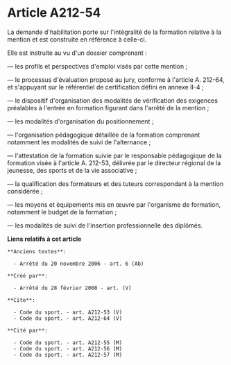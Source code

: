 # Article A212-54

La demande d'habilitation porte sur l'intégralité de la formation relative à la mention et est construite en référence à
celle-ci. 

Elle est instruite au vu d'un dossier comprenant : 

― les profils et perspectives d'emploi visés par cette mention ; 

― le processus d'évaluation proposé au jury, conforme à l'article A. 212-64, et s'appuyant sur le référentiel de
certification défini en annexe II-4 ; 

― le dispositif d'organisation des modalités de vérification des exigences préalables à l'entrée en formation figurant dans
l'arrêté de la mention ; 

― les modalités d'organisation du positionnement ; 

― l'organisation pédagogique détaillée de la formation comprenant notamment les modalités de suivi de l'alternance ; 

― l'attestation de la formation suivie par le responsable pédagogique de la formation visée à l'article A. 212-53, délivrée
par le directeur régional de la jeunesse, des sports et de la vie associative ; 

― la qualification des formateurs et des tuteurs correspondant à la mention considérée ; 

― les moyens et équipements mis en œuvre par l'organisme de formation, notamment le budget de la formation ; 

― les modalités de suivi de l'insertion professionnelle des diplômés.

**Liens relatifs à cet article**

	**Anciens textes**:

	  - Arrêté du 20 novembre 2006 - art. 6 (Ab)

	**Créé par**:

	  - Arrêté du 28 février 2008 - art. (V)

	**Cite**:

	  - Code du sport. - art. A212-53 (V)
	  - Code du sport. - art. A212-64 (V)

	**Cité par**:

	  - Code du sport. - art. A212-55 (M)
	  - Code du sport. - art. A212-56 (M)
	  - Code du sport. - art. A212-57 (M)
